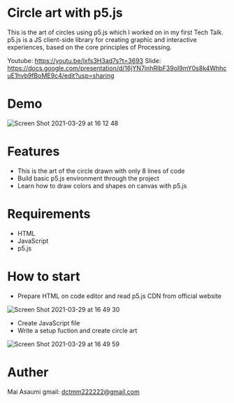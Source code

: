 # Circle art with p5.js

This is the art of circles using p5.js which I worked on in my first Tech Talk.
p5.js is a JS client-side library for creating graphic and interactive experiences, based on the core principles of Processing.

Youtube: https://youtu.be/lxfs3H3ad7s?t=3693
Slide: https://docs.google.com/presentation/d/16jYN7jnhRIbF39oI9mY0s8k4WhhcuE1hvb9fBoME9c4/edit?usp=sharing

# Demo

![Screen Shot 2021-03-29 at 16 12 48](https://user-images.githubusercontent.com/59820583/112800230-59c73680-90aa-11eb-9f78-d21556e72f13.jpg)

# Features

- This is the art of the circle drawn with only 8 lines of code
- Build basic p5.js environment through the project
- Learn how to draw colors and shapes on canvas with p5.js

# Requirements

- HTML
- JavaScript
- p5.js

# How to start

- Prepare HTML on code editor and read p5.js CDN from official website

![Screen Shot 2021-03-29 at 16 49 30](https://user-images.githubusercontent.com/59820583/112804083-ef64c500-90ae-11eb-9bc3-735d2c75ea08.jpg)

- Create JavaScript file
- Write a setup fuction and create circle art

![Screen Shot 2021-03-29 at 16 49 59](https://user-images.githubusercontent.com/59820583/112804090-f1c71f00-90ae-11eb-9a6b-87b386905f50.jpg)

# Auther

Mai Asaumi
gmail: dctmm222222@gmail.com
